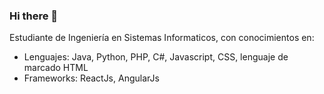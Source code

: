 ### Hi there 👋
Estudiante de Ingeniería en Sistemas Informaticos, con conocimientos en:
- Lenguajes: Java, Python, PHP, C#, Javascript, CSS, lenguaje de marcado HTML
- Frameworks: ReactJs, AngularJs

<!--
**Nancitook/Nancitook** is a ✨ _special_ ✨ repository because its `README.md` (this file) appears on your GitHub profile.

Here are some ideas to get you started:

- 🔭
- 
- 🌱 Desarrolladora web, frontend
- 👯 I’m looking to collaborate on ...
- 🤔 I’m looking for help with ...
- 💬 Ask me about ...
- 📫 How to reach me: ...
- 😄 Pronouns: ...
- ⚡ Fun fact: ...
-->
